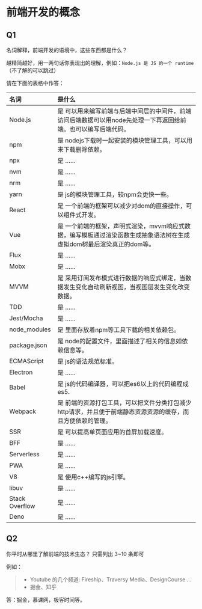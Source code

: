 # 前端开发的概念

## Q1

名词解释，前端开发的语境中，这些东西都是什么？

越精简越好，用一两句话你表现出的理解，例如：`Node.js 是 JS 的一个 runtime`  
（不了解的可以跳过）

请在下面的表格中作答：

| 名词           | 是什么               |
| :------------- | :------------------- |
| Node.js        | 是 可以用来编写前端与后端中间层的中间件，前端访问后端数据可以用node先处理一下再返回给前端。也可以编写后端代码。|
| npm            | 是 nodejs下载时一起安装的模块管理工具，可以用来下载删除依赖。|
| npx            | 是 ……                |
| nvm            | 是 ……                |
| nrm            | 是 ……                |
| yarn           | 是 js的模块管理工具，较npm会更快一些。|
| React          | 是 一个前端的框架可以减少对dom的直接操作，可以组件式开发。|
| Vue            | 是 一个前端的框架，声明式渲染，mvvm响应式数据，编写模板通过渲染函数生成抽象语法树在生成虚拟dom树最后渲染真正的dom等。|
| Flux           | 是 ……                |
| Mobx           | 是 ……                |
| MVVM           | 是 采用订阅发布模式进行数据的响应式绑定，当数据发生变化自动刷新视图，当视图层发生变化改变数据。|
| TDD            | 是 ……                |
| Jest/Mocha     | 是 ……                |
| node_modules   | 是 里面存放着npm等工具下载的相关依赖包。|
| package.json   | 是 node的配置文件，里面描述了相关的信息如依赖信息等。|
| ECMAScript     | 是 js的语法规范标准。|
| Electron       | 是 ……                |
| Babel          | 是 js的代码编译器，可以把es6以上的代码编程成es5.|
| Webpack        | 是 前端的资源打包工具，可以把文件分类打包减少http请求，并且便于前端静态资源资源的缓存，而且方便依赖的管理。|
| SSR            | 是 可以提高单页面应用的首屏加载速度。|
| BFF            | 是 ……                |
| Serverless     | 是 ……                |
| PWA            | 是 ……                |
| V8             | 是 使用c++编写的js引擎。|
| libuv          | 是 ……                |
| Stack Overflow | 是 ……                |
| Deno           | 是 ……                |

## Q2

你平时从哪里了解前端的技术生态？
只需列出 3~10 条即可

例如：

> - Youtube 的几个频道: Fireship、Traversy Media、DesignCourse …
> - 掘金、知乎

答：掘金，慕课网，极客时间等。
